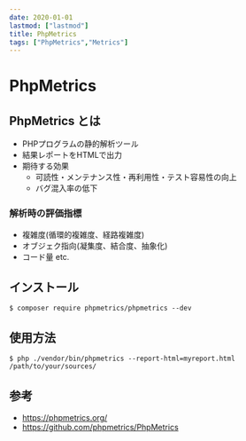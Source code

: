 ```yaml
---
date: 2020-01-01
lastmod: ["lastmod"]
title: PhpMetrics
tags: ["PhpMetrics","Metrics"]
---
```


# PhpMetrics

## PhpMetrics とは
* PHPプログラムの静的解析ツール
* 結果レポートをHTMLで出力
* 期待する効果
  * 可読性・メンテナンス性・再利用性・テスト容易性の向上
  * バグ混入率の低下

### 解析時の評価指標
* 複雑度(循環的複雑度、経路複雑度)
* オブジェク指向(凝集度、結合度、抽象化)
* コード量 etc.

## インストール

```shell
$ composer require phpmetrics/phpmetrics --dev
```

## 使用方法
```shell
$ php ./vendor/bin/phpmetrics --report-html=myreport.html /path/to/your/sources/
```

## 参考
* https://phpmetrics.org/
* https://github.com/phpmetrics/PhpMetrics
